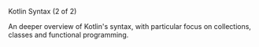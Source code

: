Kotlin Syntax (2 of 2)

An deeper overview of Kotlin's syntax, with particular focus on collections, classes and functional programming. 
